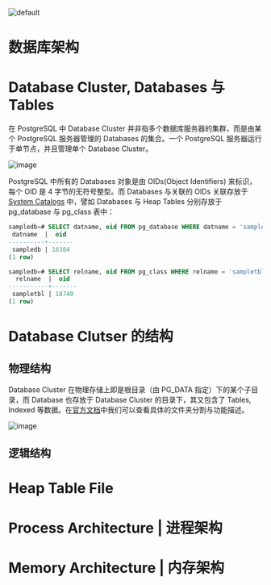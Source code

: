 ![default](https://user-images.githubusercontent.com/5803001/45228854-de88b400-b2f6-11e8-9ab0-d393ed19f21f.png)

# 数据库架构

# Database Cluster, Databases 与 Tables

在 PostgreSQL 中 Database Cluster 并非指多个数据库服务器的集群，而是由某个 PostgreSQL 服务器管理的 Databases 的集合。一个 PostgreSQL 服务器运行于单节点，并且管理单个 Database Cluster。

![image](https://user-images.githubusercontent.com/5803001/51726741-d5309600-20a3-11e9-80f3-5d44480b12a1.png)

PostgreSQL 中所有的 Databases 对象是由 OIDs(Object Identifiers) 来标识，每个 OID 是 4 字节的无符号整型。而 Databases 与关联的 OIDs 关联存放于 [System Catalogs](http://www.postgresql.org/docs/current/static/catalogs.html) 中，譬如 Databases 与 Heap Tables 分别存放于 pg_database 与 pg_class 表中：

```sql
sampledb=# SELECT datname, oid FROM pg_database WHERE datname = 'sampledb';
 datname  |  oid
----------+-------
 sampledb | 16384
(1 row)

sampledb=# SELECT relname, oid FROM pg_class WHERE relname = 'sampletbl';
  relname  |  oid
-----------+-------
 sampletbl | 18740
(1 row)
```

# Database Clutser 的结构

## 物理结构

Database Cluster 在物理存储上即是根目录（由 PG_DATA 指定）下的某个子目录，而 Database 也存放于 Database Cluster 的目录下，其又包含了 Tables, Indexed 等数据。在[官方文档](http://www.postgresql.org/docs/current/static/storage-file-layout.html)中我们可以查看具体的文件夹分割与功能描述。

![image](https://user-images.githubusercontent.com/5803001/51727280-3eb1a400-20a6-11e9-93c3-7f806c8dfc45.png)

## 逻辑结构

# Heap Table File

# Process Architecture | 进程架构

# Memory Architecture | 内存架构
